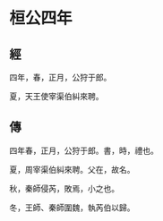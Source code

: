 # 桓公四年
## 經

四年，春，正月，公狩于郎。

夏，天王使宰渠伯糾來聘。

## 傳

四年春，正月，公狩于郎。書，時，禮也。

夏，周宰渠伯糾來聘。父在，故名。

秋，秦師侵芮，敗焉，小之也。

冬，王師、秦師圍魏，執芮伯以歸。

